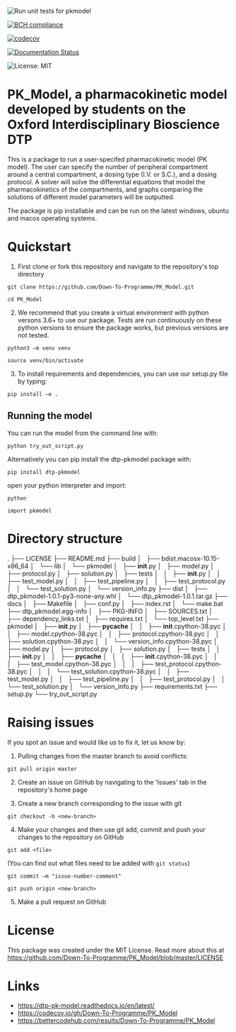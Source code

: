 ![Run unit tests for pkmodel](https://github.com/D-own-T-o-P-rogramme/PK_Model/workflows/Run%20unit%20tests%20for%20pkmodel/badge.svg)

[![BCH compliance](https://bettercodehub.com/edge/badge/Down-To-Programme/PK_Model?branch=master)](https://bettercodehub.com/)

[![codecov](https://codecov.io/gh/Down-To-Programme/PK_Model/branch/master/graph/badge.svg?token=UXOY8KCZQI)](undefined)

[![Documentation Status](https://readthedocs.org/projects/down-to-programmepkmodel/badge/?version=latest)](https://down-to-programmepkmodel.readthedocs.io/en/latest/?badge=latest)

![License: MIT](https://img.shields.io/badge/License-MIT-yellow.svg)


# PK_Model, a pharmacokinetic model developed by students on the Oxford Interdisciplinary Bioscience DTP


This is a package to run a user-specifed pharmacokinetic model (PK model). The user can specify the number of peripheral compartment around a central compartment, a dosing type (I.V. or S.C.), and a dosing protocol. A solver will solve the differential equations that model the pharmacokinetics of the compartments, and graphs comparing the solutions of different model parameters will be outputted.  

The package is pip installable and can be run on the latest windows, ubuntu and macos operating systems.


# Quickstart 

1. First clone or fork this repository and navigate to the repository's top directory

`git clone https://github.com/Down-To-Programme/PK_Model.git`

`cd PK_Model`

2. We recommend that you create a virtual environment with python versons 3.6+ to use our package. Tests are run continuously on these python versions to ensure the package works, but previous versions are not tested. 

`python3 –m venv venv` 

`source venv/bin/activate`

3. To install requirements and dependencies, you can use our setup.py file by typing:

`pip install –e .` 

## Running the model

You can run the model from the command line with:

`python try_out_script.py`


Alternatively you can pip install the dtp-pkmodel package with:

`pip install dtp-pkmodel`

open your python interpreter and import:

`python`

`import pkmodel`

# Directory structure

.
├── LICENSE
├── README.md
├── build
│   ├── bdist.macosx-10.15-x86_64
│   └── lib
│       └── pkmodel
│           ├── __init__.py
│           ├── model.py
│           ├── protocol.py
│           ├── solution.py
│           ├── tests
│           │   ├── __init__.py
│           │   ├── test_model.py
│           │   ├── test_pipeline.py
│           │   ├── test_protocol.py
│           │   └── test_solution.py
│           └── version_info.py
├── dist
│   ├── dtp_pkmodel-1.0.1-py3-none-any.whl
│   └── dtp_pkmodel-1.0.1.tar.gz
├── docs
│   ├── Makefile
│   ├── conf.py
│   ├── index.rst
│   └── make.bat
├── dtp_pkmodel.egg-info
│   ├── PKG-INFO
│   ├── SOURCES.txt
│   ├── dependency_links.txt
│   ├── requires.txt
│   └── top_level.txt
├── pkmodel
│   ├── __init__.py
│   ├── __pycache__
│   │   ├── __init__.cpython-38.pyc
│   │   ├── model.cpython-38.pyc
│   │   ├── protocol.cpython-38.pyc
│   │   ├── solution.cpython-38.pyc
│   │   └── version_info.cpython-38.pyc
│   ├── model.py
│   ├── protocol.py
│   ├── solution.py
│   ├── tests
│   │   ├── __init__.py
│   │   ├── __pycache__
│   │   │   ├── __init__.cpython-38.pyc
│   │   │   ├── test_model.cpython-38.pyc
│   │   │   ├── test_protocol.cpython-38.pyc
│   │   │   └── test_solution.cpython-38.pyc
│   │   ├── test_model.py
│   │   ├── test_pipeline.py
│   │   ├── test_protocol.py
│   │   └── test_solution.py
│   └── version_info.py
├── requirements.txt
├── setup.py
└── try_out_script.py


# Raising issues 

If you spot an issue and would like us to fix it, let us know by:

1. Pulling changes from the master branch to avoid conflicts:

`git pull origin master` 

2. Create an issue on GitHub by navigating to the 'Issues' tab in the repository's home page 

3. Create a new branch corresponding to the issue with git

`git checkout -b <new-branch>`

4. Make your changes and then use git add, commit and push your changes to the repository on GitHub

`git add <file>`

(You can find out what files need to be added with `git status`)

`git commit –m "issue-number-comment"` 

`git push origin <new-branch> `

5. Make a pull request on GitHub

# License

This package was created under the MIT License. Read more about this at https://github.com/Down-To-Programme/PK_Model/blob/master/LICENSE

# Links

* https://dtp-pk-model.readthedocs.io/en/latest/
* https://codecov.io/gh/Down-To-Programme/PK_Model
* https://bettercodehub.com/results/Down-To-Programme/PK_Model
